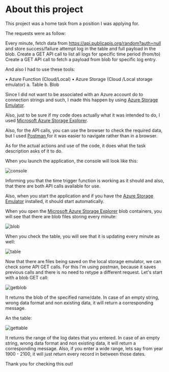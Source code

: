 <h1>About this project</h1>

This project was a home task from a position I was applying for.

The requests were as follow:

Every minute, fetch data from https://api.publicapis.org/random?auth=null and store success/failure attempt log in the table and full payload in the blob.
Create a GET API call to list all logs for specific time period (from/to)
Create a GET API call to fetch a payload from blob for specific log entry.

And also I had to use these tools:

• Azure Function (Cloud/Local)
• Azure Storage (Cloud /Local storage emulator)
a. Table
b. Blob

Since I did not want to be associated with an Azure account do to connection strings and such, I made this happen by using <a href="https://docs.microsoft.com/en-us/azure/storage/common/storage-use-emulator"> Azure Storage Emulator</a>.

Also, just to be sure if my code does actually what it was intended to do, I used <a href="https://azure.microsoft.com/en-us/features/storage-explorer/">Microsoft Azure Storage Explorer</a>.

Also, for the API calls, you can use the browser to check the required data, but I used <a href="https://www.postman.com/"> Postman </a> for it was easier to navigate rather than in a browser.

As for the actual actions and use of the code, it does what the task description asks of it to do. 

When you launch the application, the console will look like this:

![console](https://user-images.githubusercontent.com/54059134/96563991-48902780-12cb-11eb-82d5-8c0a1a872eaf.JPG)

Informing you that the time trigger function is working as it should and also, that there are both API calls available for use.

Also, when you start the application and if you have the <a href="https://docs.microsoft.com/en-us/azure/storage/common/storage-use-emulator"> Azure Storage Emulator</a> installed, it should start automatically.

When you open the <a href="https://azure.microsoft.com/en-us/features/storage-explorer/">Microsoft Azure Storage Explorer</a> blob containers, you will see that there are blob files storing every minute:

![blob](https://user-images.githubusercontent.com/54059134/96565642-4fb83500-12cd-11eb-9d39-23f8630253cf.JPG)

When you check the table, you will see that it is updating every minute as well:

![table](https://user-images.githubusercontent.com/54059134/96565808-84c48780-12cd-11eb-8717-88f523988373.JPG)

Now that there are files being saved on the local storage emulator, we can check some API GET calls. For this I'm using postman, because it saves previous calls and there is no need to retype a different request. Let's start with a blob GET call: 

![getblob](https://user-images.githubusercontent.com/54059134/96568547-bab73b00-12d0-11eb-879e-98ed9a47136e.JPG)

It returns the blob of the specified name/date.
In case of an empty string, wrong data format and non existing data, it will return a corresponding message.

An the table:

![gettable](https://user-images.githubusercontent.com/54059134/96568724-ef2af700-12d0-11eb-8bb6-64405bad9b50.JPG)

It returns the range of the log dates that you entered.
In case of an empty string, wrong data format and non existing data, it will return a corresponding message.
Also, if you enter a wide range, lets say from year 1900 - 2100, it will just return every record in between those dates.

Thank you for checking this out!

